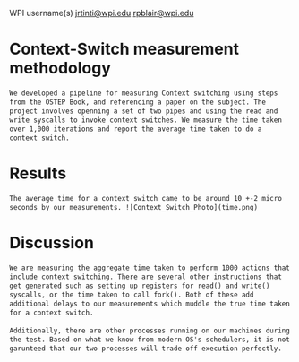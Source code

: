 WPI username(s)
jrtinti@wpi.edu 
rpblair@wpi.edu

# Context-Switch measurement methodology
    We developed a pipeline for measuring Context switching using steps from the OSTEP Book, and referencing a paper on the subject. The project involves openning a set of two pipes and using the read and write syscalls to invoke context switches. We measure the time taken over 1,000 iterations and report the average time taken to do a context switch.  

# Results
    The average time for a context switch came to be around 10 +-2 micro seconds by our measurements. ![Context_Switch_Photo](time.png) 

# Discussion
    We are measuring the aggregate time taken to perform 1000 actions that include context switching. There are several other instructions that get generated such as setting up registers for read() and write() syscalls, or the time taken to call fork(). Both of these add additional delays to our measurements which muddle the true time taken for a context switch.

    Additionally, there are other processes running on our machines during the test. Based on what we know from modern OS's schedulers, it is not garunteed that our two processes will trade off execution perfectly. 
    